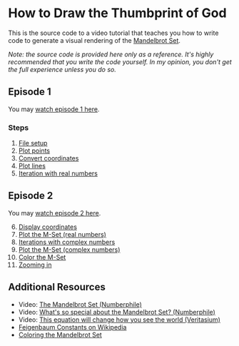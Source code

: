 # How  to Draw the Thumbprint of God

This is the source code to a video tutorial that teaches you how to
write code to generate a visual rendering of the [Mandelbrot Set](https://en.wikipedia.org/wiki/Mandelbrot_set).

*Note: the source code is provided here only as a reference. 
It's highly recommended that you write the code yourself. 
In my opinion, you don't get the full experience unless you do so.*

## Episode 1

You may [watch episode 1 here](https://www.youtube.com/watch?v=45H71xfm5u8).

### Steps

1. [File setup](https://github.com/airportyh/thumbprint-of-god/commit/c4471e5fa65b9a46a152ba74c8afe5be07684484)
2. [Plot points](https://github.com/airportyh/thumbprint-of-god/commit/ae6b485f90e56ea0041556cb132a38c252ac85f9)
3. [Convert coordinates](https://github.com/airportyh/thumbprint-of-god/commit/aac8f8f57f9cacd0eefeed5cc9b4c018a4a17ea4)
4. [Plot lines](https://github.com/airportyh/thumbprint-of-god/commit/3b86fe9c2251f54b2dbabc8962e91ac64eadb88d)
5. [Iteration with real numbers](https://github.com/airportyh/thumbprint-of-god/commit/a8357b814cd97b97e1091acd401e074cfca55c00)

## Episode 2

You may [watch episode 2 here](https://www.youtube.com/watch?v=-B2QMTb51SM).

6. [Display coordinates](https://github.com/airportyh/thumbprint-of-god/commit/ee4f4ccf5538a3aa3cf32f28e85b511381102849)
7. [Plot the M-Set (real numbers)](https://github.com/airportyh/thumbprint-of-god/commit/2c437442546a9400f27886bf9594d69c136d4b5b)
8. [Iterations with complex numbers](https://github.com/airportyh/thumbprint-of-god/commit/62eeeb215b489fffd75d2413f4181f1cc7fb3c23)
9. [Plot the M-Set (complex numbers)](https://github.com/airportyh/thumbprint-of-god/commit/4bbe4fcaec141b80ed28eddca348538352338d99)
10. [Color the M-Set](https://github.com/airportyh/thumbprint-of-god/commit/62803afef86d918256fbc07aa3959d7ad9f95b26)
11. [Zooming in](https://github.com/airportyh/thumbprint-of-god/commit/5bc875c890b9fdb1d046aefcb039b186ed02e4ff)

## Additional Resources

* Video: [The Mandelbrot Set (Numberphile)](https://www.youtube.com/watch?v=NGMRB4O922I)
* Video: [What's so special about the Mandelbrot Set? (Numberphile)](https://www.youtube.com/watch?v=FFftmWSzgmk)
* Video: [This equation will change how you see the world (Veritasium)](https://www.youtube.com/watch?v=ovJcsL7vyrk)
* [Feigenbaum Constants on Wikipedia](https://en.wikipedia.org/wiki/Feigenbaum_constants)
* [Coloring the Mandelbrot Set](http://yozh.org/2010/12/01/mset005/)
